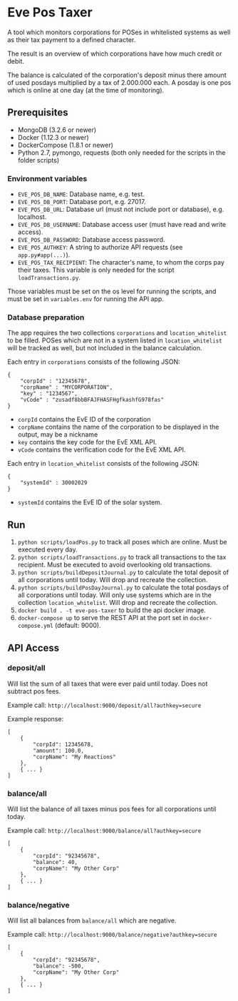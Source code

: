 # Eve Pos Taxer

A tool which monitors corporations for POSes in whitelisted systems as well as their tax payment to a defined character.

The result is an overview of which corporations have how much credit or debit.

The balance is calculated of the corporation's deposit minus there amount of used posdays multiplied by a tax of 2.000.000 each. A posday is one pos which is online at one day (at the time of monitoring).

## Prerequisites

* MongoDB (3.2.6 or newer)
* Docker (1.12.3 or newer)
* DockerCompose (1.8.1 or newer)
* Python 2.7, pymongo, requests (both only needed for the scripts in the folder scripts)

### Environment variables

* `EVE_POS_DB_NAME`: Database name, e.g. test.
* `EVE_POS_DB_PORT`: Database port, e.g. 27017.
* `EVE_POS_DB_URL`: Database url (must not include port or database), e.g. localhost.
* `EVE_POS_DB_USERNAME`: Database access user (must have read and write access).
* `EVE_POS_DB_PASSWORD`: Database access password.
* `EVE_POS_AUTHKEY`: A string to authorize API requests (see `app.py#app(...)`).
* `EVE_POS_TAX_RECIPIENT`: The character's name, to whom the corps pay their taxes. This variable is only needed for the script `loadTransactions.py`.

Those variables must be set on the os level for running the scripts, and must be set in `variables.env` for running the API app.

### Database preparation

The app requires the two collections `corporations` and `location_whitelist` to be filled. POSes which are not in  a system listed in `location_whitelist` will be tracked as well, but not included in the balance calculation.

Each entry in `corporations` consists of the following JSON:

```
{
    "corpId" : "12345678",
    "corpName" : "MYCORPORATION",
    "key" : "1234567",
    "vCode" : "zusadf8bbBFAJFHASFHgfkashfG978fas"
}
```

* `corpId` contains the EvE ID of the corporation
* `corpName` contains the name of the corporation to be displayed in the output, may be a nickname
* `key` contains the key code for the EvE XML API.
* `vCode` contains the verification code for the EvE XML API.

Each entry in `location_whitelist` consists of the following JSON:

```
{
    "systemId" : 30002029
}
```

* `systemId` contains the EvE ID of the solar system.

## Run

1. `python scripts/loadPos.py` to track all poses which are online. Must be executed every day.
2. `python scripts/loadTransactions.py` to track all transactions to the tax recipient. Must be executed to avoid overlooking old transactions.
3. `python scripts/buildDepositJournal.py` to calculate the total deposit of all corporations until today. Will drop and recreate the collection.
4. `python scripts/buildPosDayJournal.py` to calculate the total posdays of all corporations until today. Will only use systems which are in the collection `location_whitelist`. Will drop and recreate the collection.
5. `docker build . -t eve-pos-taxer` to build the api docker image.
5. `docker-compose up` to serve the REST API at the port set in `docker-compose.yml` (default: 9000).

## API Access

### deposit/all

Will list the sum of all taxes that were ever paid until today. Does not subtract pos fees.

Example call: `http://localhost:9000/deposit/all?authkey=secure`

Example response:

```
[
    {
        "corpId": 12345678, 
        "amount": 100.0, 
        "corpName": "My Reactions"
    }, 
    { ... }
]
```

### balance/all

Will list the balance of all taxes minus pos fees for all corporations until today.

Example call: `http://localhost:9000/balance/all?authkey=secure`

```
[
    {
        "corpId": "92345678", 
        "balance": 40, 
        "corpName": "My Other Corp"
    }, 
    { ... }
]
```

### balance/negative

Will list all balances from `balance/all` which are negative.

Example call: `http://localhost:9000/balance/negative?authkey=secure`

```
[
    {
        "corpId": "92345678", 
        "balance": -500, 
        "corpName": "My Other Corp"
    }, 
    { ... }
]
```